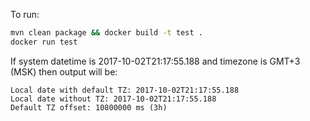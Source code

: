 To run:

```sh
mvn clean package && docker build -t test .
docker run test
```

If system datetime is 2017-10-02T21:17:55.188 and timezone is GMT+3 (MSK) then output will be:
```
Local date with default TZ: 2017-10-02T21:17:55.188
Local date without TZ: 2017-10-02T21:17:55.188
Default TZ offset: 10800000 ms (3h)
```

